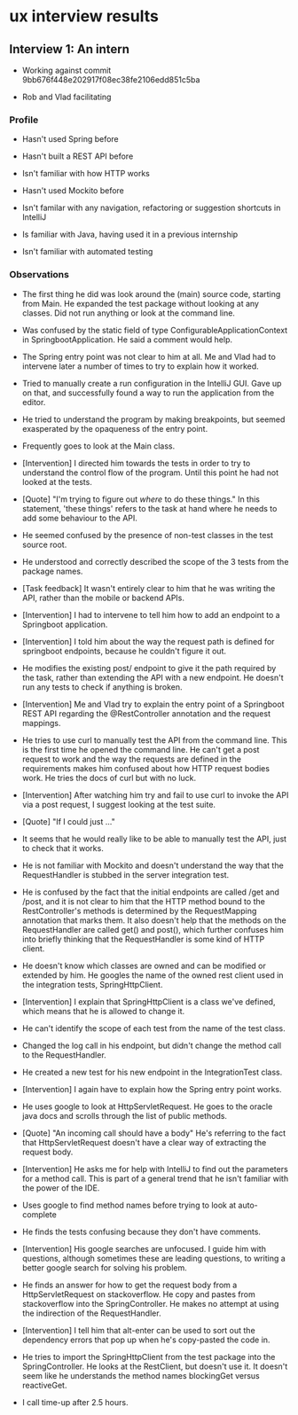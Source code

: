 # ux interview results

## Interview 1: An intern

- Working against commit 9bb676f448e202917f08ec38fe2106edd851c5ba

- Rob and Vlad facilitating

### Profile

- Hasn't used Spring before

- Hasn't built a REST API before

- Isn't familiar with how HTTP works

- Hasn't used Mockito before

- Isn't familar with any navigation, refactoring or suggestion shortcuts in IntelliJ

- Is familiar with Java, having used it in a previous internship

- Isn't familiar with automated testing

### Observations

- The first thing he did was look around the (main) source code, starting from Main. He expanded
  the test package without looking at any classes. Did not run anything or look at the command
  line.

- Was confused by the static field of type ConfigurableApplicationContext in SpringbootApplication.
  He said a comment would help.

- The Spring entry point was not clear to him at all. Me and Vlad had to intervene later a number of
  times to try to explain how it worked.

- Tried to manually create a run configuration in the IntelliJ GUI. Gave up on that, and successfully
  found a way to run the application from the editor.

- He tried to understand the program by making breakpoints, but seemed exasperated by the opaqueness
  of the entry point.
  
- Frequently goes to look at the Main class.

- [Intervention] I directed him towards the tests in order to try to understand the control flow of
  the program. Until this point he had not looked at the tests.
  
- [Quote] "I'm trying to figure out _where_ to do these things." In this statement, 'these things' refers
  to the task at hand where he needs to add some behaviour to the API.

- He seemed confused by the presence of non-test classes in the test source root.

- He understood and correctly described the scope of the 3 tests from the package names.

- [Task feedback] It wasn't entirely clear to him that he was writing the API, rather than the
  mobile or backend APIs.

- [Intervention] I had to intervene to tell him how to add an endpoint to a Springboot application.

- [Intervention] I told him about the way the request path is defined for springboot endpoints,
  because he couldn't figure it out. 
  
- He modifies the existing post/ endpoint to give it the path required by the task, rather than
  extending the API with a new endpoint. He doesn't run any tests to check if anything is broken.

- [Intervention] Me and Vlad try to explain the entry point of a Springboot REST API regarding the
  @RestController annotation and the request mappings.
  
- He tries to use curl to manually test the API from the command line. This is the first time he opened
  the command line. He can't get a post request to work and the way the requests are defined in the
  requirements makes him confused about how HTTP request bodies work. He tries the docs of curl but
  with no luck.

- [Intervention] After watching him try and fail to use curl to invoke the API via a post request, I
  suggest looking at the test suite.

- [Quote] "If I could just <find a way to manually test the API from the command line>..."

- It seems that he would really like to be able to manually test the API, just to check that it works.

- He is not familiar with Mockito and doesn't understand the way that the RequestHandler is stubbed in
  the server integration test.

- He is confused by the fact that the initial endpoints are called /get and /post, and it is not clear
  to him that the HTTP method bound to the RestController's methods is determined by the RequestMapping
  annotation that marks them. It also doesn't help that the methods on the RequestHandler are called
  get() and post(), which further confuses him into briefly thinking that the RequestHandler is some
  kind of HTTP client.

- He doesn't know which classes are owned and can be modified or extended by him. He googles the name of
  the owned rest client used in the integration tests, SpringHttpClient.

- [Intervention] I explain that SpringHttpClient is a class we've defined, which means that he is allowed
  to change it.

- He can't identify the scope of each test from the name of the test class.

- Changed the log call in his endpoint, but didn't change the method call to the RequestHandler.

- He created a new test for his new endpoint in the IntegrationTest class.

- [Intervention] I again have to explain how the Spring entry point works.

- He uses google to look at HttpServletRequest. He goes to the oracle java docs and scrolls through the
  list of public methods.

- [Quote] "An incoming call should have a body" He's referring to the fact that HttpServletRequest
  doesn't have a clear way of extracting the request body.

- [Intervention] He asks me for help with IntelliJ to find out the parameters for a method call. This
  is part of a general trend that he isn't familiar with the power of the IDE.
  
- Uses google to find method names before trying to look at auto-complete

- He finds the tests confusing because they don't have comments.

- [Intervention] His google searches are unfocused. I guide him with questions, although sometimes these
  are leading questions, to writing a better google search for solving his problem.
  
- He finds an answer for how to get the request body from a HttpServletRequest on stackoverflow. He copy
  and pastes from stackoverflow into the SpringController. He makes no attempt at using the indirection of
  the RequestHandler.

- [Intervention] I tell him that alt-enter can be used to sort out the dependency errors that pop up when
  he's copy-pasted the code in.
  
- He tries to import the SpringHttpClient from the test package into the SpringController. He looks at the
  RestClient, but doesn't use it. It doesn't seem like he understands the method names blockingGet versus
  reactiveGet.

- I call time-up after 2.5 hours.